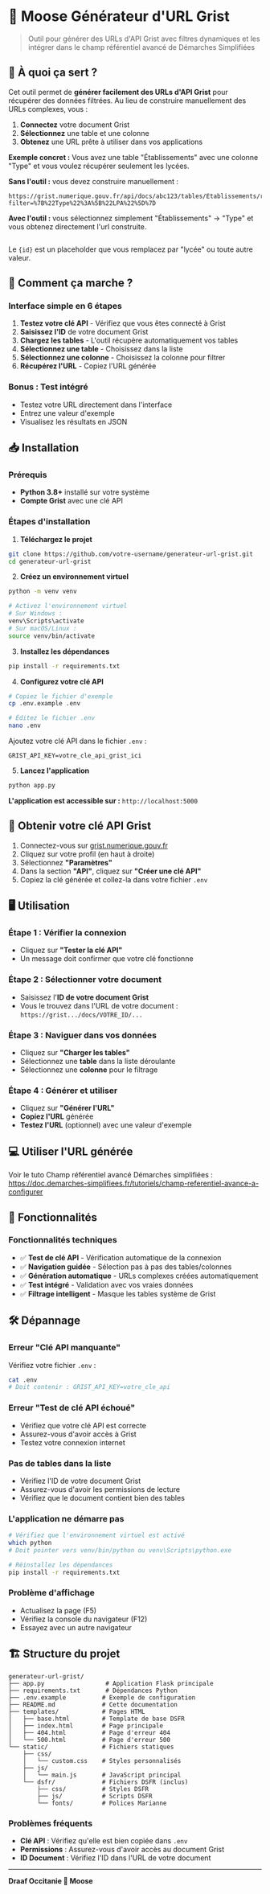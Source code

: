 # 🦌 Moose Générateur d'URL Grist 

> Outil pour générer des URLs d'API Grist avec filtres dynamiques et les intégrer dans le champ référentiel avancé de Démarches Simplifiées

## 🎯 À quoi ça sert ?

Cet outil permet de **générer facilement des URLs d'API Grist** pour récupérer des données filtrées. Au lieu de construire manuellement des URLs complexes, vous :

1. **Connectez** votre document Grist
2. **Sélectionnez** une table et une colonne
3. **Obtenez** une URL prête à utiliser dans vos applications

**Exemple concret :**
Vous avez une table "Établissements" avec une colonne "Type" et vous voulez récupérer seulement les lycées.

**Sans l'outil :** vous devez construire manuellement :
```
https://grist.numerique.gouv.fr/api/docs/abc123/tables/Etablissements/records?filter=%7B%22Type%22%3A%5B%22LPA%22%5D%7D
```

**Avec l'outil :** vous sélectionnez simplement "Établissements" → "Type" et vous obtenez directement l'url construite.
```
```

Le `{id}` est un placeholder que vous remplacez par "lycée" ou toute autre valeur.

## 🚀 Comment ça marche ?

### Interface simple en 6 étapes

1. **Testez votre clé API** - Vérifiez que vous êtes connecté à Grist
2. **Saisissez l'ID** de votre document Grist
3. **Chargez les tables** - L'outil récupère automatiquement vos tables
4. **Sélectionnez une table** - Choisissez dans la liste
5. **Sélectionnez une colonne** - Choisissez la colonne pour filtrer
6. **Récupérez l'URL** - Copiez l'URL générée

### Bonus : Test intégré
- Testez votre URL directement dans l'interface
- Entrez une valeur d'exemple
- Visualisez les résultats en JSON

## 📥 Installation

### Prérequis
- **Python 3.8+** installé sur votre système
- **Compte Grist** avec une clé API

### Étapes d'installation

1. **Téléchargez le projet**
```bash
git clone https://github.com/votre-username/generateur-url-grist.git
cd generateur-url-grist
```

2. **Créez un environnement virtuel**
```bash
python -m venv venv

# Activez l'environnement virtuel
# Sur Windows :
venv\Scripts\activate
# Sur macOS/Linux :
source venv/bin/activate
```

3. **Installez les dépendances**
```bash
pip install -r requirements.txt
```

4. **Configurez votre clé API**
```bash
# Copiez le fichier d'exemple
cp .env.example .env

# Éditez le fichier .env
nano .env
```

Ajoutez votre clé API dans le fichier `.env` :
```env
GRIST_API_KEY=votre_cle_api_grist_ici
```

5. **Lancez l'application**
```bash
python app.py
```

**L'application est accessible sur :** `http://localhost:5000`

## 🔑 Obtenir votre clé API Grist

1. Connectez-vous sur [grist.numerique.gouv.fr](https://grist.numerique.gouv.fr)
2. Cliquez sur votre profil (en haut à droite)
3. Sélectionnez **"Paramètres"**
4. Dans la section **"API"**, cliquez sur **"Créer une clé API"**
5. Copiez la clé générée et collez-la dans votre fichier `.env`

## 🖥️ Utilisation

### Étape 1 : Vérifier la connexion
- Cliquez sur **"Tester la clé API"**
- Un message doit confirmer que votre clé fonctionne

### Étape 2 : Sélectionner votre document
- Saisissez l'**ID de votre document Grist**
- Vous le trouvez dans l'URL de votre document : `https://grist.../docs/VOTRE_ID/...`

### Étape 3 : Naviguer dans vos données
- Cliquez sur **"Charger les tables"**
- Sélectionnez une **table** dans la liste déroulante
- Sélectionnez une **colonne** pour le filtrage

### Étape 4 : Générer et utiliser
- Cliquez sur **"Générer l'URL"**
- **Copiez l'URL** générée
- **Testez l'URL** (optionnel) avec une valeur d'exemple

## 💻 Utiliser l'URL générée
Voir le tuto Champ référentiel avancé Démarches simplifiées : https://doc.demarches-simplifiees.fr/tutoriels/champ-referentiel-avance-a-configurer

## 🔧 Fonctionnalités

### Fonctionnalités techniques
- ✅ **Test de clé API** - Vérification automatique de la connexion
- ✅ **Navigation guidée** - Sélection pas à pas des tables/colonnes
- ✅ **Génération automatique** - URLs complexes créées automatiquement
- ✅ **Test intégré** - Validation avec vos vraies données
- ✅ **Filtrage intelligent** - Masque les tables système de Grist

## 🛠️ Dépannage

### Erreur "Clé API manquante"
Vérifiez votre fichier `.env` :
```bash
cat .env
# Doit contenir : GRIST_API_KEY=votre_cle_api
```

### Erreur "Test de clé API échoué"
- Vérifiez que votre clé API est correcte
- Assurez-vous d'avoir accès à Grist
- Testez votre connexion internet

### Pas de tables dans la liste
- Vérifiez l'ID de votre document Grist
- Assurez-vous d'avoir les permissions de lecture
- Vérifiez que le document contient bien des tables

### L'application ne démarre pas
```bash
# Vérifiez que l'environnement virtuel est activé
which python
# Doit pointer vers venv/bin/python ou venv\Scripts\python.exe

# Réinstallez les dépendances
pip install -r requirements.txt
```

### Problème d'affichage
- Actualisez la page (F5)
- Vérifiez la console du navigateur (F12)
- Essayez avec un autre navigateur

## 🏗️ Structure du projet

```
generateur-url-grist/
├── app.py                 # Application Flask principale
├── requirements.txt       # Dépendances Python
├── .env.example          # Exemple de configuration
├── README.md             # Cette documentation
├── templates/            # Pages HTML
│   ├── base.html         # Template de base DSFR
│   ├── index.html        # Page principale
│   ├── 404.html          # Page d'erreur 404
│   └── 500.html          # Page d'erreur 500
└── static/               # Fichiers statiques
    ├── css/
    │   └── custom.css    # Styles personnalisés
    ├── js/
    │   └── main.js       # JavaScript principal
    └── dsfr/             # Fichiers DSFR (inclus)
        ├── css/          # Styles DSFR
        ├── js/           # Scripts DSFR
        └── fonts/        # Polices Marianne
```



### Problèmes fréquents
- **Clé API** : Vérifiez qu'elle est bien copiée dans `.env`
- **Permissions** : Assurez-vous d'avoir accès au document Grist
- **ID Document** : Vérifiez l'ID dans l'URL de votre document

---

**Draaf Occitanie 🦌 Moose**
